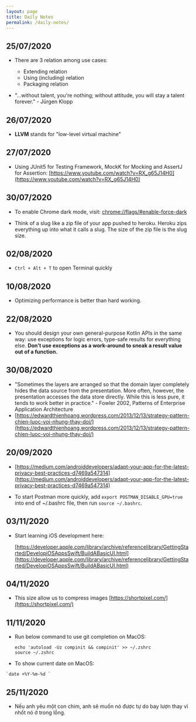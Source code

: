 ```yaml
---
layout: page
title: Daily Notes
permalink: /daily-notes/
---
```


## 25/07/2020

- There are 3 relation among use cases:
  - Extending relation
  - Using (including) relation
  - Packaging relation

- "...without talent, you're nothing; without attitude, you will stay a talent forever." - Jürgen Klopp
  
## 26/07/2020

- **LLVM** stands for "low-level virtual machine"

## 27/07/2020

- Using JUnit5 for Testing Framework, MockK for Mocking and AssertJ for Assertion: [https://www.youtube.com/watch?v=RX_g65J14H0](https://www.youtube.com/watch?v=RX_g65J14H0)

## 30/07/2020

- To enable Chrome dark mode, visit: [chrome://flags/#enable-force-dark](chrome://flags/#enable-force-dark)

- Think of a slug like a zip file of your app pushed to heroku. Heroku zips everything up into what it calls a slug. The size of the zip file is the slug size.

## 02/08/2020

- `Ctrl + Alt + T` to open Terminal quickly

## 10/08/2020

- Optimizing performance is better than hard working.

## 22/08/2020

- You should design your own general-purpose Kotlin APIs in the same way: use exceptions for logic errors, type-safe results for everything else. **Don’t use exceptions as a work-around to sneak a result value out of a function.**

## 30/08/2020

- "Sometimes the layers are arranged so that the domain layer completely hides the data source from the presentation. More often, however, the presentation accesses the data store directly. While this is less pure, it tends to work better in practice." - Fowler 2002, Patterns of Enterprise Application Architecture
- [https://edwardthienhoang.wordpress.com/2013/12/13/strategy-pattern-chien-luoc-voi-nhung-thay-doi/](https://edwardthienhoang.wordpress.com/2013/12/13/strategy-pattern-chien-luoc-voi-nhung-thay-doi/)

## 20/09/2020

- [https://medium.com/androiddevelopers/adapt-your-app-for-the-latest-privacy-best-practices-d7469a547314](https://medium.com/androiddevelopers/adapt-your-app-for-the-latest-privacy-best-practices-d7469a547314)

- To start Postman more quickly, add `export POSTMAN_DISABLE_GPU=true` into end of ~/.bashrc file, then run `source ~/.bashrc`.

## 03/11/2020

- Start learning iOS development here:

  [https://developer.apple.com/library/archive/referencelibrary/GettingStarted/DevelopiOSAppsSwift/BuildABasicUI.html](https://developer.apple.com/library/archive/referencelibrary/GettingStarted/DevelopiOSAppsSwift/BuildABasicUI.html)

## 04/11/2020

- This size allow us to compress images [https://shortpixel.com/](https://shortpixel.com/)

## 11/11/2020

- Run below command to use git completion on MacOS:

  ```shell
  echo 'autoload -Uz compinit && compinit' >> ~/.zshrc
  source ~/.zshrc
  ```


- To show current date on MacOS:
```
`date +%Y-%m-%d `
```

## 25/11/2020

- Nếu anh yêu một con chim, anh sẽ muốn nó được tự do bay lượn thay vì nhốt nó ở trong lồng.